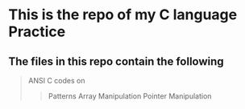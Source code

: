 # This is the repo of my C language Practice

## The files in this repo contain the following
> ANSI C codes on
>> Patterns
>> Array Manipulation 
>> Pointer Manipulation